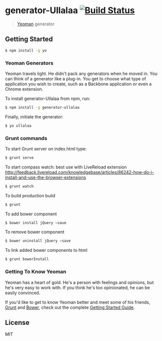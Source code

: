 # generator-Ullalaa [![Build Status](https://secure.travis-ci.org/cherijs/generator-ullalaa.png?branch=master)](https://travis-ci.org/cherijs/generator-ullalaa)

> [Yeoman](http://yeoman.io) generator


## Getting Started

```bash
$ npm install -g yo
```

### Yeoman Generators

Yeoman travels light. He didn't pack any generators when he moved in. You can think of a generator like a plug-in. You get to choose what type of application you wish to create, such as a Backbone application or even a Chrome extension.

To install generator-Ullalaa from npm, run:

```bash
$ npm install -g generator-ullalaa
```

Finally, initiate the generator:

```bash
$ yo ullalaa
```


### Grunt commands

To start Grunt server on index.html type:

```bash
$ grunt serve
```

To start compass watch: best use with LiveReload extension
http://feedback.livereload.com/knowledgebase/articles/86242-how-do-i-install-and-use-the-browser-extensions

```bash
$ grunt watch
```



 To build production build

```bash
$ grunt
```
To add bower component
```bash
$ bower install jQuery —save
```

To remove bower component
```bash
$ bower uninstall jQuery —save
```

To link added bower components to html
```bash
$ grunt bowerInstall
```


### Getting To Know Yeoman

Yeoman has a heart of gold. He's a person with feelings and opinions, but he's very easy to work with. If you think he's too opinionated, he can be easily convinced.

If you'd like to get to know Yeoman better and meet some of his friends, [Grunt](http://gruntjs.com) and [Bower](http://bower.io), check out the complete [Getting Started Guide](https://github.com/yeoman/yeoman/wiki/Getting-Started).


## License

MIT
